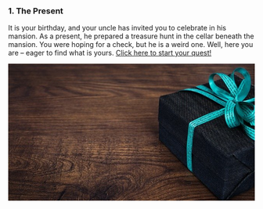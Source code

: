 ### 1. The Present

It is your birthday, and your uncle has invited you to celebrate in his mansion. As a present, he prepared a treasure hunt in the cellar beneath the mansion. You were hoping for a check, but he is a weird one. Well, here you are – eager to find what is yours. [Click here to start your quest!](present_winery.html)

![letters](img/present.jpg)

